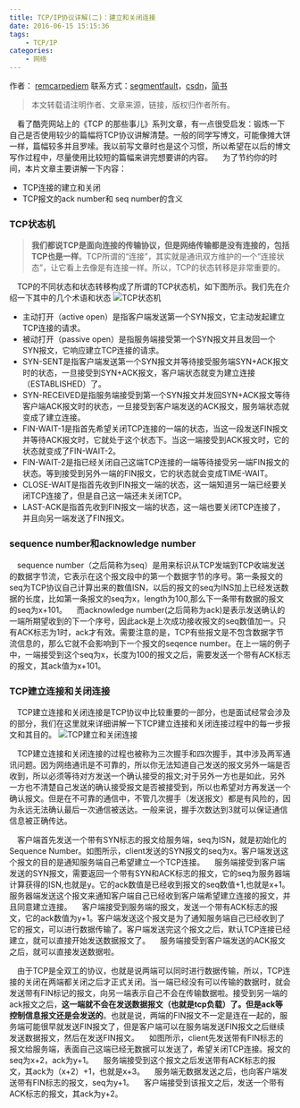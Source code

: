 ```yaml
---
title: TCP/IP协议详解(二)：建立和关闭连接
date: 2016-06-15 15:15:36
tags:
	- TCP/IP
categories:
	- 网络
---
```

作者： [remcarpediem](http://ztelur.github.io/)
联系方式：[segmentfault](https://segmentfault.com/u/remcarpediem)，[csdn](http://blog.csdn.net/u012422440)，[简书](http://www.jianshu.com/users/481d9f540fb9/latest_articles)
>本文转载请注明作者、文章来源，链接，版权归作者所有。

&emsp;看了酷壳网站上的《TCP 的那些事儿》系列文章，有一点很受启发：锻炼一下自己是否使用较少的篇幅将TCP协议讲解清楚。一般的同学写博文，可能像摊大饼一样，篇幅较多并且罗嗦。我以前写文章时也是这个习惯，所以希望在以后的博文写作过程中，尽量使用比较短的篇幅来讲完想要讲的内容。
&emsp;为了节约你的时间，本片文章主要讲解一下内容：

- TCP连接的建立和关闭
- TCP报文的ack number和 seq number的含义

### **TCP状态机**
> **我们都说TCP是面向连接的传输协议，但是网络传输都是没有连接的，包括TCP也是一样**。TCP所谓的“连接”，其实就是通讯双方维护的一个“连接状态”，让它看上去像是有连接一样。所以，TCP的状态转移是非常重要的。

&emsp;TCP的不同状态和状态转移构成了所谓的TCP状态机，如下图所示。我们先在介绍一下其中的几个术语和状态
![TCP状态机](http://7xrxif.com1.z0.glb.clouddn.com/20160615-TCP/IP-tcpfsm.png)
- 主动打开（active open）是指客户端发送第一个SYN报文，它主动发起建立TCP连接的请求。
- 被动打开（passive open）是指服务端接受第一个SYN报文并且发回一个SYN报文，它响应建立TCP连接的请求。
- SYN-SENT是指客户端发送第一个SYN报文并等待接受服务端SYN+ACK报文时的状态，一旦接受到SYN+ACK报文，客户端状态就变为建立连接（ESTABLISHED）了。
- SYN-RECEIVED是指服务端接受到第一个SYN报文并发回SYN+ACK报文等待客户端ACK报文时的状态，一旦接受到客户端发送的ACK报文，服务端状态就变成了建立连接。
- FIN-WAIT-1是指首先希望关闭TCP连接的一端的状态，当这一段发送FIN报文并等待ACK报文时，它就处于这个状态下。当这一端接受到ACK报文时，它的状态就变成了FIN-WAIT-2。
- FIN-WAIT-2是指已经关闭自己这端TCP连接的一端等待接受另一端FIN报文的状态。等到接受到另外一端的FIN报文，它的状态就会变成TIME-WAIT。
- CLOSE-WAIT是指首先收到FIN报文一端的状态，这一端知道另一端已经要关闭TCP连接了，但是自己这一端还未关闭TCP。
- LAST-ACK是指首先收到FIN报文一端的状态，这一端也要关闭TCP连接了，并且向另一端发送了FIN报文。
### **sequence number和acknowledge number**
&emsp;sequence number（之后简称为seq）是用来标识从TCP发端到TCP收端发送的数据字节流，它表示在这个报文段中的第一个数据字节的序号。第一条报文的seq为TCP协议自己计算出来的数值ISN，以后的报文的seq为INS加上已经发送数据的长度，比如第一条报文的seq为x，length为100,那么下一条带有数据的报文的seq为x+101。
&emsp;而acknowledge number(之后简称为ack)是表示发送确认的一端所期望收到的下一个序号，因此ack是上次成功接收报文的seq数值加一。只有ACK标志为1时，ack才有效。需要注意的是，TCP有些报文是不包含数据字节流信息的，那么它就不会影响到下一个报文的seqence number。在上一端的例子中，一端接受到这个seq为x，长度为100的报文之后，需要发送一个带有ACK标志的报文，其ack值为x+101。
### **TCP建立连接和关闭连接**
&emsp;TCP建立连接和关闭连接是TCP协议中比较重要的一部分，也是面试经常会涉及的部分，我们在这里就来详细讲解一下TCP建立连接和关闭连接过程中的每一步报文和其目的。
![TCP建立和关闭连接](http://7xrxif.com1.z0.glb.clouddn.com/20160615-TCP/IP-tcp.jpg)

&emsp;TCP建立连接和关闭连接的过程也被称为三次握手和四次握手，其中涉及两军通讯问题。因为网络通讯是不可靠的，所以你无法知道自己发送的报文另外一端是否收到，所以必须等待对方发送一个确认接受的报文;对于另外一方也是如此，另外一方也不清楚自己发送的确认接受报文是否被接受到，所以也希望对方再发送一个确认报文。但是在不可靠的通信中，不管几次握手（发送报文）都是有风险的，因为永远无法确认最后一次通信被送达。一般来说，握手次数达到3就可以保证通信信息被正确传达。

&emsp;客户端首先发送一个带有SYN标志的报文给服务端，seq为ISN，就是初始化的Sequence Number。如图所示，client发送的SYN报文的seq为x。客户端发送这个报文的目的是通知服务端自己希望建立一个TCP连接。
&emsp;服务端接受到客户端发送的SYN报文，需要返回一个带有SYN和ACK标志的报文，它的seq为服务器端计算获得的ISN,也就是y。它的ack数值是已经收到报文的seq数值+1,也就是x+1。服务器端发送这个报文来通知客户端自己已经收到客户端希望建立连接的报文，并且同意建立连接。
&emsp;客户端接受到服务端的报文，发送一个带有ACK标志的报文，它的ack数值为y+1。客户端发送这个报文是为了通知服务端自己已经收到了它的报文，可以进行数据传输了。客户端发送完这个报文之后，默认TCP连接已经建立，就可以直接开始发送数据报文了。
&emsp;服务端接受到客户端发送的ACK报文之后，就可以直接发送数据啦。


&emsp;由于TCP是全双工的协议，也就是说两端可以同时进行数据传输，所以，TCP连接的关闭在两端都关闭之后才正式关闭。当一端已经没有可以传输的数据时，就会发送带有FIN标记的报文，向另一端表示自己不会在传输数据啦。接受到另一端的ack报文之后，**这一端就不会在发送数据报文（也就是tcp负载）了。但是ack等控制信息报文还是会发送的**。也就是说，两端的FIN报文不一定是连在一起的，服务端可能很早就发送FIN报文了，但是客户端可以在服务端发送FIN报文之后继续发送数据报文，然后在发送FIN报文。
&emsp;如图所示，client先发送带有FIN标志的报文给服务端，表面自己这端已经无数据可以发送了，希望关闭TCP连接。报文的seq为x+2，ack为y+1。
&emsp;服务端接受到这个报文之后发送带有ACK标志的报文，其ack为（x+2）+1，也就是x+3。
&emsp;服务端无数据发送之后，也向客户端发送带有FIN标志的报文，seq为y+1。
&emsp;客户端接受到该报文之后，发送一个带有ACK标志的报文，其ack为y+2。


